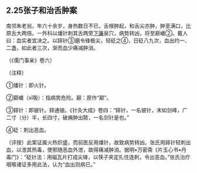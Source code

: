 ## 2.25张子和治舌肿案

南邻朱老翁，年六十余岁，身热数日不已，舌根肿起，和舌尖亦肿，肿至满口，比原舌大两倍。一外科以燔针刺其舌两旁[下廉](https://www.gmzyjc.com/read/zjs/zjs3.1.1-3-0.1.2.3.8.md)泉穴，病势转凶，将至巅巇②。戴人曰：血实者宜决之。以䤵针③磨令锋极尖，轻砭之④，日砭八九次，血出约一、二盏，如此者三次，渐而血少痛减肿消。

（《儒门事亲》卷六）

〔注释〕

①燔针：即火针。

②巅巇（xī吸）：指病势危险。巅：原作“颠”。

③䤵针：即铍针。䤵通铍。《针灸大成》卷四：“䤵针，一名铍针，末如剑峰，广二寸（分）半，长四寸，破痈肿出脓，一名剑针是也。”

④砭：刺出恶血。

〔评按〕此案证属火热炽盛，而前医反用燔针，故致病势转凶。张氏用䤵针轻刺出血，以泄其热毒，使邪随恶血外泄，故得痛减肿消。据明•万密斋《片玉心书•丹毒门》：“砭针法：用磁瓦片打成尖锋，以筷子夹定扎住连刺，令出恶血。”张氏治疗咽喉诸证多用此法，认为“血出则病已。”
